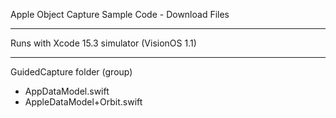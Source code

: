Apple Object Capture Sample Code - Download Files

- - - -

Runs with Xcode 15.3 simulator (VisionOS 1.1)

- - - -

GuidedCapture folder (group)

* AppDataModel.swift
* AppleDataModel+Orbit.swift
